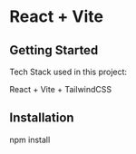 # React + Vite

## Getting Started

Tech Stack used in this project:

React + Vite + TailwindCSS

## Installation

npm install
